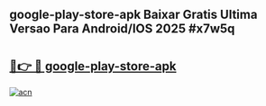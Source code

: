 ## google-play-store-apk Baixar Gratis Ultima Versao Para Android/IOS 2025 #x7w5q

# <h2><a href="https://ainizakaria.my?title=google-play-store-apk&ref=20M">🔗👉 🔴 google-play-store-apk</a></h2>

[![acn](https://github.com/user-attachments/assets/0f9c940e-d8b0-45ae-aac7-cd30a18b3e1c)](https://ainizakaria.my?title=google-play-store-apk&ref=20M)

